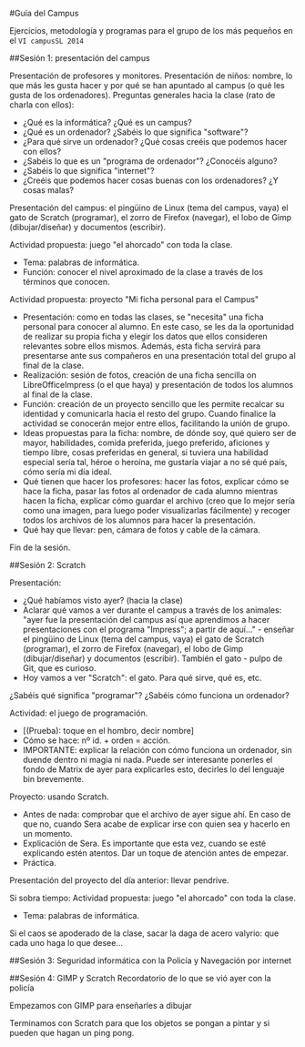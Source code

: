 #Guía del Campus

Ejercicios, metodología y programas para el grupo de los más pequeños en el `VI campusSL 2014`

##Sesión 1: presentación del campus

Presentación de profesores y monitores. 
Presentación de niños: nombre, lo que más les gusta hacer y por qué se han apuntado al campus (o qué les gusta de los ordenadores). 
Preguntas generales hacia la clase (rato de charla con ellos): 
- ¿Qué es la informática? ¿Qué es un campus?
- ¿Qué es un ordenador? ¿Sabéis lo que significa "software"?
- ¿Para qué sirve un ordenador? ¿Qué cosas creéis que podemos hacer con ellos?
- ¿Sabéis lo que es un "programa de ordenador"? ¿Conocéis alguno?
- ¿Sabéis lo que significa "internet"?
- ¿Creéis que podemos hacer cosas buenas con los ordenadores? ¿Y cosas malas?

Presentación del campus: el pingüino de Linux (tema del campus, vaya) el gato de Scratch (programar), el zorro de Firefox (navegar), el lobo de Gimp (dibujar/diseñar) y documentos (escribir). 

Actividad propuesta: juego "el ahorcado" con toda la clase. 
- Tema: palabras de informática. 
- Función: conocer el nivel aproximado de la clase a través de los términos que conocen. 

Actividad propuesta: proyecto "Mi ficha personal para el Campus"
- Presentación: como en todas las clases, se "necesita" una ficha personal para conocer al alumno. En este caso, se les da la oportunidad de realizar su propia ficha y elegir los datos que ellos consideren relevantes sobre ellos mismos. Además, esta ficha servirá para presentarse ante sus compañeros en una presentación total del grupo al final de la clase. 
- Realización: sesión de fotos, creación de una ficha sencilla on LibreOfficeImpress (o el que haya) y presentación de todos los alumnos al final de la clase. 
- Función: creación de un proyecto sencillo que les permite recalcar su identidad y comunicarla hacia el resto del grupo. Cuando finalice la actividad se conocerán mejor entre ellos, facilitando la unión de grupo. 
- Ideas propuestas para la ficha: nombre, de dónde soy, qué quiero ser de mayor, habilidades,  comida preferida, juego preferido, aficiones y tiempo libre, cosas preferidas en general, si tuviera una habilidad especial sería tal, héroe o heroína, me gustaría viajar a no sé qué país, cómo sería mi día ideal. 
- Qué tienen que hacer los profesores: hacer las fotos, explicar cómo se hace la ficha, pasar las fotos al ordenador de cada alumno mientras hacen la ficha, explicar cómo guardar el archivo (creo que lo mejor sería como una imagen, para luego poder visualizarlas fácilmente) y recoger todos los archivos de los alumnos para hacer la presentación. 
- Qué hay que llevar: pen, cámara de fotos y cable de la cámara. 

Fin de la sesión. 

##Sesión 2: Scratch

Presentación:
- ¿Qué habíamos visto ayer? (hacia la clase) 
- Aclarar qué vamos a ver durante el campus a través de los animales: "ayer fue la presentación del campus así que aprendimos a hacer presentaciones con el programa "Impress"; a partir de aquí..." - enseñar el pingüino de Linux (tema del campus, vaya) el gato de Scratch (programar), el zorro de Firefox (navegar), el lobo de Gimp (dibujar/diseñar) y documentos (escribir). También el gato - pulpo de Git, que es curioso. 
- Hoy vamos a ver "Scratch": el gato. Para qué sirve, qué es, etc. 

¿Sabéis qué significa "programar"?
¿Sabéis cómo funciona un ordenador?

Actividad: el juego de programación. 
- [(Prueba): toque en el hombro, decir nombre]
- Cómo se hace: nº id. + orden = acción. 
- IMPORTANTE: explicar la relación con cómo funciona un ordenador, sin duende dentro ni magia ni nada. Puede ser interesante ponerles el fondo de Matrix de ayer para explicarles esto, decirles lo del lenguaje bin brevemente. 

Proyecto: usando Scratch. 
- Antes de nada: comprobar que el archivo de ayer sigue ahí. En caso de que no, cuando Sera acabe de explicar irse con quien sea y hacerlo en un momento. 
- Explicación de Sera. Es importante que esta vez, cuando se esté explicando estén atentos. Dar un toque de atención antes de empezar.  
- Práctica. 

Presentación del proyecto del día anterior: llevar pendrive. 

Si sobra tiempo: 
Actividad propuesta: juego "el ahorcado" con toda la clase. 
- Tema: palabras de informática. 

Si el caos se apoderado de la clase, sacar la daga de acero valyrio: que cada uno haga lo que desee...


##Sesión 3: Seguridad informática con la Policía y Navegación por internet

##Sesión 4: GIMP y Scratch
Recordatorio de lo que se vió ayer con la policía

Empezamos con GIMP para enseñarles a dibujar

Terminamos con Scratch para que los objetos se pongan a pintar y si pueden que hagan un ping pong.








